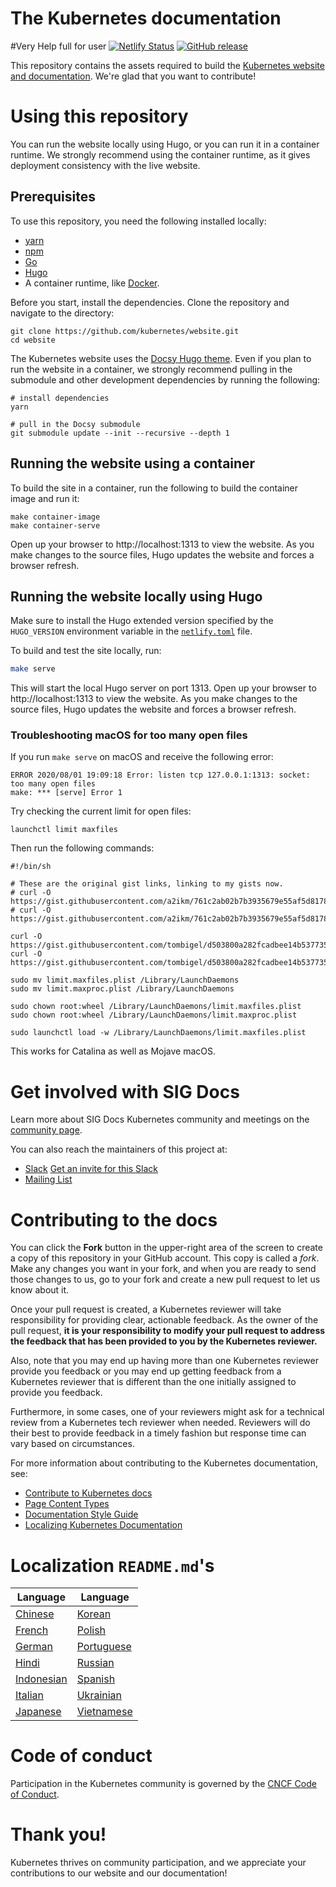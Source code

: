 # The Kubernetes documentation
#Very Help full for user
[![Netlify Status](https://api.netlify.com/api/v1/badges/be93b718-a6df-402a-b4a4-855ba186c97d/deploy-status)](https://app.netlify.com/sites/kubernetes-io-master-staging/deploys) [![GitHub release](https://img.shields.io/github/release/kubernetes/website.svg)](https://github.com/kubernetes/website/releases/latest)

This repository contains the assets required to build the [Kubernetes website and documentation](https://kubernetes.io/). We're glad that you want to contribute!

# Using this repository

You can run the website locally using Hugo, or you can run it in a container runtime. We strongly recommend using the container runtime, as it gives deployment consistency with the live website.

## Prerequisites

To use this repository, you need the following installed locally:

- [yarn](https://yarnpkg.com/)
- [npm](https://www.npmjs.com/)
- [Go](https://golang.org/)
- [Hugo](https://gohugo.io/)
- A container runtime, like [Docker](https://www.docker.com/).

Before you start, install the dependencies. Clone the repository and navigate to the directory:

```
git clone https://github.com/kubernetes/website.git
cd website
```

The Kubernetes website uses the [Docsy Hugo theme](https://github.com/google/docsy#readme). Even if you plan to run the website in a container, we strongly recommend pulling in the submodule and other development dependencies by running the following:

```
# install dependencies
yarn

# pull in the Docsy submodule
git submodule update --init --recursive --depth 1
```

## Running the website using a container

To build the site in a container, run the following to build the container image and run it:

```
make container-image
make container-serve
```

Open up your browser to http://localhost:1313 to view the website. As you make changes to the source files, Hugo updates the website and forces a browser refresh.

## Running the website locally using Hugo

Make sure to install the Hugo extended version specified by the `HUGO_VERSION` environment variable in the [`netlify.toml`](netlify.toml#L10) file.

To build and test the site locally, run:

```bash
make serve
```

This will start the local Hugo server on port 1313. Open up your browser to http://localhost:1313 to view the website. As you make changes to the source files, Hugo updates the website and forces a browser refresh.

### Troubleshooting macOS for too many open files

If you run `make serve` on macOS and receive the following error:

```
ERROR 2020/08/01 19:09:18 Error: listen tcp 127.0.0.1:1313: socket: too many open files
make: *** [serve] Error 1
```

Try checking the current limit for open files:

`launchctl limit maxfiles`

Then run the following commands:

```
#!/bin/sh

# These are the original gist links, linking to my gists now.
# curl -O https://gist.githubusercontent.com/a2ikm/761c2ab02b7b3935679e55af5d81786a/raw/ab644cb92f216c019a2f032bbf25e258b01d87f9/limit.maxfiles.plist
# curl -O https://gist.githubusercontent.com/a2ikm/761c2ab02b7b3935679e55af5d81786a/raw/ab644cb92f216c019a2f032bbf25e258b01d87f9/limit.maxproc.plist

curl -O https://gist.githubusercontent.com/tombigel/d503800a282fcadbee14b537735d202c/raw/ed73cacf82906fdde59976a0c8248cce8b44f906/limit.maxfiles.plist
curl -O https://gist.githubusercontent.com/tombigel/d503800a282fcadbee14b537735d202c/raw/ed73cacf82906fdde59976a0c8248cce8b44f906/limit.maxproc.plist

sudo mv limit.maxfiles.plist /Library/LaunchDaemons
sudo mv limit.maxproc.plist /Library/LaunchDaemons

sudo chown root:wheel /Library/LaunchDaemons/limit.maxfiles.plist
sudo chown root:wheel /Library/LaunchDaemons/limit.maxproc.plist

sudo launchctl load -w /Library/LaunchDaemons/limit.maxfiles.plist
```

This works for Catalina as well as Mojave macOS.


# Get involved with SIG Docs

Learn more about SIG Docs Kubernetes community and meetings on the [community page](https://github.com/kubernetes/community/tree/master/sig-docs#meetings).

You can also reach the maintainers of this project at:

- [Slack](https://kubernetes.slack.com/messages/sig-docs) [Get an invite for this Slack](https://slack.k8s.io/)
- [Mailing List](https://groups.google.com/forum/#!forum/kubernetes-sig-docs)

# Contributing to the docs

You can click the **Fork** button in the upper-right area of the screen to create a copy of this repository in your GitHub account. This copy is called a *fork*. Make any changes you want in your fork, and when you are ready to send those changes to us, go to your fork and create a new pull request to let us know about it.

Once your pull request is created, a Kubernetes reviewer will take responsibility for providing clear, actionable feedback.  As the owner of the pull request, **it is your responsibility to modify your pull request to address the feedback that has been provided to you by the Kubernetes reviewer.**

Also, note that you may end up having more than one Kubernetes reviewer provide you feedback or you may end up getting feedback from a Kubernetes reviewer that is different than the one initially assigned to provide you feedback.

Furthermore, in some cases, one of your reviewers might ask for a technical review from a Kubernetes tech reviewer when needed.  Reviewers will do their best to provide feedback in a timely fashion but response time can vary based on circumstances.

For more information about contributing to the Kubernetes documentation, see:

* [Contribute to Kubernetes docs](https://kubernetes.io/docs/contribute/)
* [Page Content Types](https://kubernetes.io/docs/contribute/style/page-content-types/)
* [Documentation Style Guide](https://kubernetes.io/docs/contribute/style/style-guide/)
* [Localizing Kubernetes Documentation](https://kubernetes.io/docs/contribute/localization/)

# Localization `README.md`'s

| Language  | Language |
|---|---|
|[Chinese](README-zh.md)|[Korean](README-ko.md)|
|[French](README-fr.md)|[Polish](README-pl.md)|
|[German](README-de.md)|[Portuguese](README-pt.md)|
|[Hindi](README-hi.md)|[Russian](README-ru.md)|
|[Indonesian](README-id.md)|[Spanish](README-es.md)|
|[Italian](README-it.md)|[Ukrainian](README-uk.md)|
|[Japanese](README-ja.md)|[Vietnamese](README-vi.md)|

# Code of conduct

Participation in the Kubernetes community is governed by the [CNCF Code of Conduct](https://github.com/cncf/foundation/blob/master/code-of-conduct.md).

# Thank you!

Kubernetes thrives on community participation, and we appreciate your contributions to our website and our documentation!
